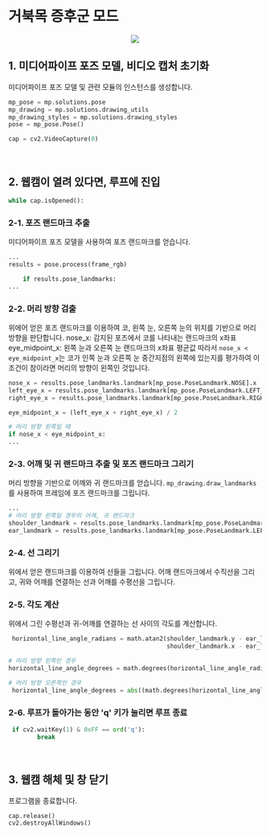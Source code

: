 # 거북목 증후군 모드


<p align="center">
  
  <img src="https://github.com/inhatc-WirelessNetwork/WN-Project/assets/90755590/26eec28a-0249-4f09-98e7-7e8807ca4347">
  
</p>

## 1. 미디어파이프 포즈 모델, 비디오 캡처 초기화
미디어파이프 포즈 모델 및 관련 모듈의 인스턴스를 생성합니다.

```python
mp_pose = mp.solutions.pose
mp_drawing = mp.solutions.drawing_utils
mp_drawing_styles = mp.solutions.drawing_styles
pose = mp_pose.Pose()

cap = cv2.VideoCapture(0)
```

<br>

## 2. 웹캠이 열려 있다면, 루프에 진입
```python
while cap.isOpened():
```

### 2-1. 포즈 랜드마크 추출
미디어파이프 포즈 모델을 사용하여 포즈 랜드마크를 얻습니다.
```python
...
results = pose.process(frame_rgb)

    if results.pose_landmarks:
...
```

### 2-2. 머리 방향 검출
위에어 얻은 포즈 랜드마크를 이용하여 코, 왼쪽 눈, 오른쪽 눈의 위치를 기반으로 머리 방향을 판단합니다.
nose_x: 감지된 포즈에서 코를 나타내는 랜드마크의 x좌표
eye_midpoint_x: 왼쪽 눈과 오른쪽 눈 랜드마크의 x좌표 평균값
따라서 `nose_x < eye_midpoint_x`는 코가 인쪽 눈과 오른쪽 눈 중간지점의 왼쪽에 있는지를 평가하여 이 조건이 참이라면 머리의 방향이 왼쪽인 것입니다.

```python
nose_x = results.pose_landmarks.landmark[mp_pose.PoseLandmark.NOSE].x
left_eye_x = results.pose_landmarks.landmark[mp_pose.PoseLandmark.LEFT_EYE].x
right_eye_x = results.pose_landmarks.landmark[mp_pose.PoseLandmark.RIGHT_EYE].x

eye_midpoint_x = (left_eye_x + right_eye_x) / 2

# 머리 방향 왼쪽일 때
if nose_x < eye_midpoint_x:
...
```

### 2-3. 어깨 및 귀 랜드마크 추출 및 포즈 랜드마크 그리기
머리 방향을 기반으로 어깨와 귀 랜드마크를 얻습니다. `mp_drawing.draw_landmarks`를 사용하여 프레임에 포즈 랜드마크를 그립니다.

```python
...
# 머리 방향 왼쪽일 경우의 어깨, 귀 랜드마크
shoulder_landmark = results.pose_landmarks.landmark[mp_pose.PoseLandmark.LEFT_SHOULDER]
ear_landmark = results.pose_landmarks.landmark[mp_pose.PoseLandmark.LEFT_EAR]
```

### 2-4. 선 그리기
위에서 얻은 랜드마크를 이용하여 선들을 그립니다. 어깨 랜드마크에서 수직선을 그리고, 귀와 어깨를 연결하는 선과 어깨를 수평선을 그립니다.

### 2-5. 각도 계산
위에서 그린 수평선과 귀-어깨를 연결하는 선 사이의 각도를 계산합니다.

```python
 horizontal_line_angle_radians = math.atan2(shoulder_landmark.y - ear_landmark.y,
                                            shoulder_landmark.x - ear_landmark.x)

# 머리 방향 왼쪽인 경우
horizontal_line_angle_degrees = math.degrees(horizontal_line_angle_radians)

# 머리 방향 오른쪽인 경우
 horizontal_line_angle_degrees = abs((math.degrees(horizontal_line_angle_radians)) - 180)
```

### 2-6. 루프가 돌아가는 동안 'q' 키가 눌리면 루프 종료

```python
 if cv2.waitKey(1) & 0xFF == ord('q'):
        break
```

<br>

## 3. 웹캠 해체 및 창 닫기
프로그램을 종료합니다.

```python
cap.release()
cv2.destroyAllWindows()
```






